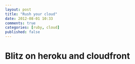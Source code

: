 ```yaml
---
layout: post
title: "Rush your cloud"
date: 2012-08-01 10:33
comments: true
categories: [ruby, cloud]
published: false
---
```


# Blitz on heroku and cloudfront
